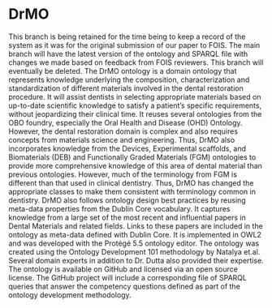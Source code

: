 # DrMO
This branch is being retained for the time being to keep a record of the system as it was for the original submission of our paper to FOIS. The main branch will have the latest version of the ontology and SPARQL file with changes we made based on feedback from FOIS reviewers. This branch will eventually be deleted. 
The DrMO ontology is a domain ontology that represents knowledge underlying the composition, characterization and standardization of different materials involved in the dental restoration procedure. It will assist dentists in selecting appropriate materials based on up-to-date scientific knowledge to satisfy a patient’s specific requirements, without jeopardizing their clinical time. It reuses several ontologies from the OBO foundry, especially the Oral Health and Disease (OHD) Ontology. However, the dental restoration domain is complex and also requires concepts from materials science and engineering. Thus, DrMO also incorporates knowledge from the Devices, Experimental scaffolds, and Biomaterials (DEB) and Functionally Graded Materials (FGM) ontologies to provide more comprehensive knowledge of this area of dental material than previous ontologies. However, much of the terminology from FGM is different than that used in clinical dentistry. Thus, DrMO has changed the appropriate classes to make them consistent with terminology common in dentistry.  DrMO also follows ontology design best practices by reusing meta-data properties from the Dublin Core vocabulary. It captures knowledge from a large set of the most recent and influential papers in Dental Materials and related fields. Links to these papers are included in the ontology as meta-data defined with Dublin Core. It is implemented in OWL2 and was developed with the Protégé 5.5 ontology editor.  The ontology was created using the Ontology Development 101 methodology by Natalya et.al. Several domain experts in addition to Dr. Dutta also provided their expertise. The ontology is available on GitHub and licensed via an open source license. The GitHub project will include a corresponding file of SPARQL queries that answer the competency questions defined as part of the ontology development methodology.
